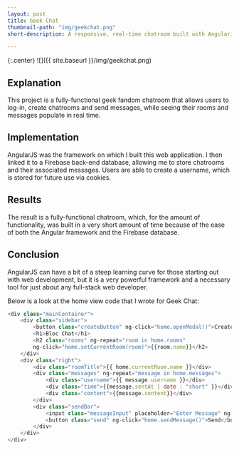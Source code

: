 ```yaml
---
layout: post
title: Geek Chat
thumbnail-path: "img/geekchat.png"
short-description: A responsive, real-time chatroom built with AngularJS and Firebase.

---
```


{:.center}
![]({{ site.baseurl }}/img/geekchat.png)

## Explanation

This project is a fully-functional geek fandom chatroom that allows users to log-in, create chatrooms and send messages, while seeing their rooms and messages populate in real time.

## Implementation

AngularJS was the framework on which I built this web application. I then linked it to a Firebase back-end database, allowing me to store chatrooms and their associated messages. Users are able to create a username, which is stored for future use via cookies.

## Results

The result is a fully-functional chatroom, which, for the amount of functionality, was built in a very short amount of time because of the ease of both the Angular framework and the Firebase database.

## Conclusion

AngularJS can have a bit of a steep learning curve for those starting out with web development, but it is a very powerful framework and a necessary tool for just about any full-stack web developer.

Below is a look at the home view code that I wrote for Geek Chat:

```Javascript
<div class="mainContainer">
    <div class="sidebar">
        <button class="createButton" ng-click="home.openModal()">Create Room</button>
        <h1>Bloc Chat</h1>
        <h2 class="rooms" ng-repeat="room in home.rooms"
        ng-click="home.setCurrentRoom(room)">{{room.name}}</h2>
    </div>
    <div class="right">
        <div class="roomTitle">{{ home.currentRoom.name }}</div>
        <div class="messages" ng-repeat="message in home.messages">
            <div class="username">{{ message.username }}</div>
            <div class="time">{{message.sentAt | date : "short" }}</div>
            <div class="content">{{message.content}}</div>      
        </div>
        <div class="sendBar">
            <input class="messageInput" placeholder="Enter Message" ng-model="home.newMessage.content">
            <button class="send" ng-click="home.sendMessage()">Send</button>
        </div>
    </div>
</div>
```
